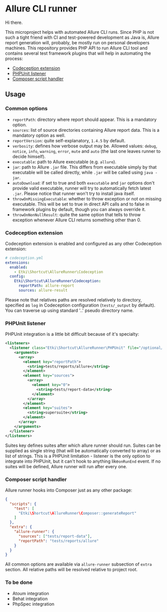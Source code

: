 # Allure CLI runner

Hi there.

This microproject helps with automated Allure CLI runs. Since PHP is not such a
tight friend with CI and test-powered development as Java is, Allure report
generation will, probably, be mostly run on personal developers machines. This
repository provides PHP API to run Allure CLI tool and contains several test
framework plugins that will help in automating the process:

* [Codeception extension](#codeception-extension)
* [PHPUnit listener](#phpunit-listener)
* [Composer script handler](#composer-script-handler)

## Usage

### Common options

* `reportPath`: directory where report should appear. This is a mandatory
option.
* `sources`: list of source directories containing Allure report data. This is
a mandatory option as well.
* `reportVersion`: quite self-explanatory, `1.4.5` by default.
* `verbosity`: defines how verbose output may be. Allowed values: `debug`,
`notice`, `info`, `warning`, `error`, `mute` and `auto` (the last one leaves
runner to decide himself).
* `executable`: path to Allure executable (e.g. `allure`).
* `jar`: path to Allure `.jar` file. This differs from executable simply by
that executable will be called directly, while `.jar` will be called using
`java -jar`.
* `autoDownload`: if set to true and both `executable` and `jar` options don't
provide valid executable, runner will try to automatically fetch latest `.jar`.
Please notice that runner won't try to install java itself.
* `throwOnMissingExecutable`: whether to throw exception or not on missing
executable. This will be set to true in direct API calls and to false in
framework plugins by default, though you can always override it.
* `throwOnNonNullResult`: quite the same option that tells to throw exception
whenever Allure CLI returns something other than 0.

### Codeception extension

Codeception extension is enabled and configured as any other Codeception
extension:

```yml
# codeception.yml
extensions:
  enabled:
    - Etki\Shortcut\AllureRunner\Codeception
  config:
    Etki\Shortcut\AllureRunner\Codeception:
      reportPath: allure-report
      sources: allure-result
```

Please note that relatives paths are resolved relatively to directory, specified
as `log` in Codeception configuration (`tests/_output` by default). You can
traverse up using standard '..' pseudo directory name.

### PHPUnit listener

PHPUnit integration is a little bit difficult because of it's specialty:

```xml
<listeners>
  <listener class="Etki\Shortcut\AllureRunner\PHPUnit" file="/optional/path/to/MyListener.php">
    <arguments>
      <array>
        <element key="reportPath">
          <string>tests/reports/allure</string>
        </element>
        <element key="sources">
          <array>
            <element key="0">
              <string>tests/report-data</string>
            </element>
          </array>
        </element>
        <element key="suites">
          <string>supersuite</string>
        </element>
      </array>
    </arguments>
  </listener>
</listeners>
```

Suites key defines suites after which allure runner should run. Suites can be
supplied as single string (that will be automatically converted to array) or as
list of strings. This is a PHPUnit limitation - listener is the only option to
integrate into PHPUnit, but it can't hook to anything like`onRunEnd` event.
If no suites will be defined, Allure runner will run after every one.

### Composer script handler

Allure runner hooks into Composer just as any other package:

```json
{
  "scripts": {
    "test": [
      "Etki\Shortcut\AllureRunner\Composer::generateReport"
    ]
  },
  "extra": {
    "allure-runner": {
      "sources": ["tests/report-data"],
      "reportPath": "tests/reports/allure"
    }
  }
}
```

All common options are available via `allure-runner` subsection of `extra`
section. All relative paths will be resolved relative to project root.

### To be done

* Atoum integration
* Behat integration
* PhpSpec integration
